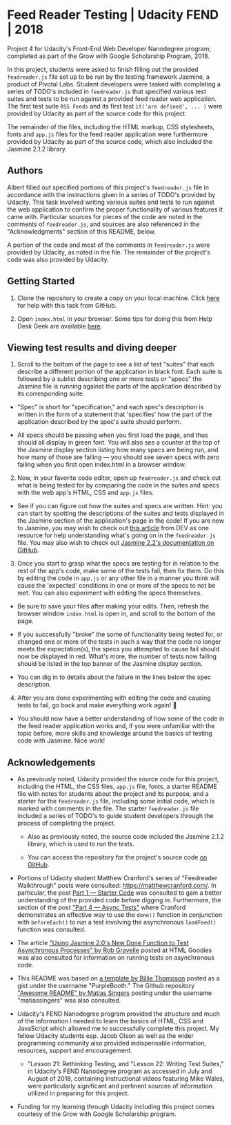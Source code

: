 # Feed Reader Testing | Udacity FEND | 2018

Project 4 for Udacity's Front-End Web Developer Nanodegree program; completed as part of the Grow with Google Scholarship Program, 2018.

In this project, students were asked to finish filling out the provided `feadreader.js` file set up to be run by the testing framework Jasmine, a product of Pivotal Labs. Student developers were tasked with completing a series of TODO's included in `feedreader.js` that specified various test suites and tests to be run against a provided feed reader web application. The first test suite `RSS Feeds` and its first test `it('are defined', ... )` were provided by Udacity as part of the source code for this project.

The remainder of the files, including the HTML markup, CSS stylesheets, fonts and `app.js` files for the feed reader application were
furthermore provided by Udacity as part of the source code, which also included the Jasmine 2.1.2 library.

## Authors

Albert filled out specified portions of this project's `feedreader.js` file in accordance with the instructions given in a series of TODO's provided by Udacity. This task involved writing various suites and tests to run against the web application to confirm the proper functionality of various features it came with. Particular sources for pieces of the code are noted in the comments of `feedreader.js`, and sources are also referenced in the "Acknowledgments" section of this README, below.

A portion of the code and most of the comments in `feedreader.js` were provided by Udacity, as noted in the file. The remainder of the project's code was also provided by Udacity.

## Getting Started

1. Clone the repository to create a copy on your local machine. Click [here](https://help.github.com/articles/cloning-a-repository/ "GitHub Help — Clone a Repository") for help with this task from GitHub.

2. Open `index.html` in your browser. Some tips for doing this from Help Desk Geek are available [here](https://helpdeskgeek.com/how-to/open-an-html-file-in-google-chrome/ ).

## Viewing test results and diving deeper

1. Scroll to the bottom of the page to see a list of test "suites" that each describe a different portion of the application in black font. Each suite is followed by a sublist describing one or more tests or "specs" the Jasmine file is running against the parts of the application described by its corresponding suite.

  * "Spec" is short for "specification," and each spec's description is written in the form of a statement that 'specifies' how the part of the application described by the spec's suite should perform.

  * All specs should be passing when you first load the page, and thus should all display in green font. You will also see a counter at the top of the Jasmine display section listing how many specs are being run, and how many of those are failing — you should see seven specs with zero failing when you first open index.html in a browser window.

2. Now, in your favorite code editor, open up `feadreader.js` and check out what is being tested for by comparing the code in the suites and specs with the web app's HTML, CSS and `app.js` files.


  * See if you can figure out how the suites and specs are written. Hint: you can start by spotting the descriptions of the suites and tests displayed in the Jasmine section of the application's page in the code! If you are new to Jasmine, you may wish to check out [this article](https://dev.to/aurelkurtula/unit-testing-with-jasmine-the-very-basics-74k) from DEV as one resource for help understanding what's going on in the `feedreader.js` file. You may also wish to check out [Jasmine 2.2's documentation on GitHub](https://jasmine.github.io/2.2/introduction.html).


3. Once you start to grasp what the specs are testing for in relation to the rest of the app's code, make some of the tests fail, then fix them. Do this by editing the code in `app.js` or any other file in a manner you think will cause the 'expected' conditions in one or more of the specs to not be met. You can also experiment with editing the specs themselves.


  * Be sure to save your files after making your edits. Then, refresh the browser window `index.html` is open in, and scroll to the bottom of the page.

  * If you successfully "broke" the some of functionality being tested for, or changed one or more of the tests in such a way that the code no longer meets the expectation(s), the specs you attempted to cause fail should now be displayed in red. What's more, the number of tests now failing should be listed in the top banner of the Jasmine display section.


  * You can dig in to details about the failure in the lines below the spec description.

4. After you are done experimenting with editing the code and causing tests to fail, go back and make everything work again! 🙂

  * You should now have a better understanding of how some of the code in the feed reader application works and, if you were unfamiliar with the topic before, more skills and knowledge around the basics of testing code with Jasmine. Nice work!

## Acknowledgements

* As previously noted, Udacity provided the source code for this project, including the HTML, the CSS files, `app.js` file, fonts, a starter README file with notes for students about the project and its purpose, and a starter for the `feedreader.js` file, including some initial code, which is marked with comments in the file. The starter `feedreader.js` file included a series of TODO's to guide student developers through the process of completing the project.

  * Also as previously noted, the source code included the Jasmine 2.1.2 library, which is used to run the tests.

  * You can access the repository for the project's source code [on GitHub](https://github.com/udacity/frontend-nanodegree-feedreader).

* Portions of Udacity student Matthew Cranford's series of "Feedreader Walkthrough" posts were consulted: https://matthewcranford.com/. In particular, the post [Part 1 — Starter Code](https://matthewcranford.com/feed-reader-walkthrough-part-1-starter-code/) was consulted to gain a better understanding of the provided code before digging in. Furthermore, the section of the post ["Part 4 — Async Tests"](https://matthewcranford.com/feed-reader-walkthrough-part-4-async-tests/) where Cranford demonstrates an effective way to use the `done()` function in conjunction with `beforeEach()` to run a test involving the asynchronous `loadFeed()` function was consulted.

* The article ["Using Jasmine 2.0's New Done Function to Test Asynchronous Processes" by Rob Gravelle](https://www.htmlgoodies.com/beyond/javascript/stips/using-jasmine-2.0s-new-done-function-to-test-asynchronous-processes.html) posted at HTML Goodies was also consulted for information on running tests on asynchronous code.

* This README was based on [a template by Billie Thompson](https://gist.github.com/PurpleBooth/109311bb0361f32d87a2) posted as a gist under the username "PurpleBooth." The Github repository ["Awesome README" by Matias Singers](https://github.com/matiassingers/awesome-readme) posting under the username "matiassingers" was also consulted.

* Udacity's FEND Nanodegree program provided the structure and much of the information I needed to learn the basics of HTML, CSS and JavaScript which allowed me to successfully complete this project. My fellow Udacity students esp. Jacob Olson as well as the wider programming community also provided indispensable information, resources, support and encouragement.

  * "Lesson 21: Rethinking Testing, and "Lesson 22: Writing Test Suites," in Udacity's FEND Nanodegree program as accessed in July and August of 2018, containing instructional videos featuring Mike Wales, were particularly significant and pertinent sources of information utilized in preparing for this project.

* Funding for my learning through Udacity including this project comes courtesy of the Grow with Google Scholarship program.